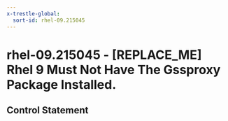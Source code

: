 ```yaml
---
x-trestle-global:
  sort-id: rhel-09.215045
---
```


# rhel-09.215045 - \[REPLACE_ME\] Rhel 9 Must Not Have The Gssproxy Package Installed.

## Control Statement

